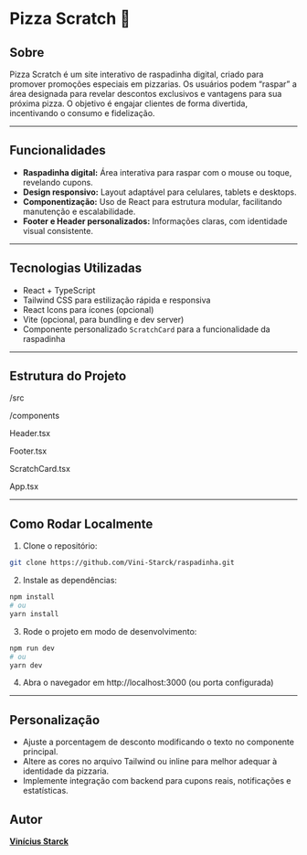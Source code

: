 # Pizza Scratch 🍕

## Sobre

Pizza Scratch é um site interativo de raspadinha digital, criado para promover promoções especiais em pizzarias. Os usuários podem “raspar” a área designada para revelar descontos exclusivos e vantagens para sua próxima pizza. O objetivo é engajar clientes de forma divertida, incentivando o consumo e fidelização.

---

## Funcionalidades

- **Raspadinha digital:** Área interativa para raspar com o mouse ou toque, revelando cupons.
- **Design responsivo:** Layout adaptável para celulares, tablets e desktops.
- **Componentização:** Uso de React para estrutura modular, facilitando manutenção e escalabilidade.
- **Footer e Header personalizados:** Informações claras, com identidade visual consistente.

---

## Tecnologias Utilizadas

- React + TypeScript
- Tailwind CSS para estilização rápida e responsiva
- React Icons para ícones (opcional)
- Vite (opcional, para bundling e dev server)
- Componente personalizado `ScratchCard` para a funcionalidade da raspadinha

---

## Estrutura do Projeto

/src

/components

Header.tsx

Footer.tsx

ScratchCard.tsx

App.tsx

---

## Como Rodar Localmente

1. Clone o repositório:

```bash
git clone https://github.com/Vini-Starck/raspadinha.git
```

2. Instale as dependências:
```bash
npm install
# ou
yarn install
```

3. Rode o projeto em modo de desenvolvimento:

```bash
npm run dev
# ou
yarn dev
```

4. Abra o navegador em http://localhost:3000 (ou porta configurada)

---

## Personalização

- Ajuste a porcentagem de desconto modificando o texto no componente principal.
- Altere as cores no arquivo Tailwind ou inline para melhor adequar à identidade da pizzaria.
- Implemente integração com backend para cupons reais, notificações e estatísticas.

## Autor

**[Vinícius Starck](https://starck-portifolio.web.app/)**
